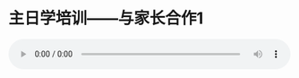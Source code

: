 # 主日学培训——与家长合作1

<audio style="width: 100%;" preload="false" controls controlslist="nodownload"><source src="//cdn.wechat.edu.pl/audio/mp3/old/14904.mp3" type="audio/mpeg">Your browser does not support the audio element.</audio>


